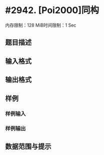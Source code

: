 # #2942. [Poi2000]同构

内存限制：128 MiB时间限制：1 Sec

## 题目描述

## 输入格式

## 输出格式

## 样例

### 样例输入

### 样例输出

## 数据范围与提示
